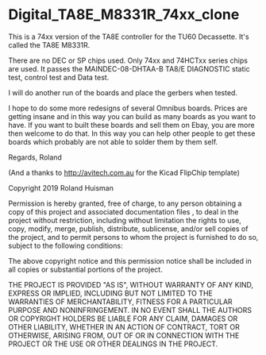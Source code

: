 # Digital_TA8E_M8331R_74xx_clone
This is a 74xx version of the TA8E controller for the TU60 Decassette. It's called the TA8E M8331R.

There are no DEC or SP chips used. Only 74xx and 74HCTxx series chips are used. It passes the MAINDEC-08-DHTAA-B TA8/E DIAGNOSTIC static test, control test and Data test.

I will do another run of the boards and place the gerbers when tested.

I hope to do some more redesigns of several Omnibus boards. Prices are getting insane and in this way you can build as many boards as you want to have. If you want to built these boards and sell them on Ebay, you are more then welcome to do that. In this way you can help other people to get these boards which probably are not able to solder them by them self.


Regards, Roland

(And a thanks to http://avitech.com.au for the Kicad FlipChip template)




Copyright 2019 Roland Huisman

Permission is hereby granted, free of charge, to any person obtaining a copy of this project and associated documentation files , to deal in the project without restriction, including without limitation the rights to use, copy, modify, merge, publish, distribute, sublicense, and/or sell copies of the project, and to permit persons to whom the project is furnished to do so, subject to the following conditions:

The above copyright notice and this permission notice shall be included in all copies or substantial portions of the project.

THE PROJECT IS PROVIDED "AS IS", WITHOUT WARRANTY OF ANY KIND, EXPRESS OR IMPLIED, INCLUDING BUT NOT LIMITED TO THE WARRANTIES OF MERCHANTABILITY, FITNESS FOR A PARTICULAR PURPOSE AND NONINFRINGEMENT. IN NO EVENT SHALL THE AUTHORS OR COPYRIGHT HOLDERS BE LIABLE FOR ANY CLAIM, DAMAGES OR OTHER LIABILITY, WHETHER IN AN ACTION OF CONTRACT, TORT OR OTHERWISE, ARISING FROM, OUT OF OR IN CONNECTION WITH THE PROJECT OR THE USE OR OTHER DEALINGS IN THE PROJECT.
